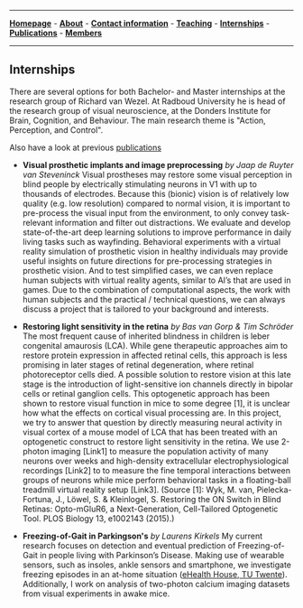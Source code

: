 

--------------------------------------
[**Homepage**](https://van-wezel.github.io/personalsite/) - [**About**](https://van-wezel.github.io/personalsite/about.html) - [**Contact information**](https://van-wezel.github.io/personalsite/contact.html) - [**Teaching**](https://van-wezel.github.io/personalsite/teaching.html) - [**Internships**](https://van-wezel.github.io/personalsite/internships.html) - [**Publications**](https://van-wezel.github.io/personalsite/publications.html) - [**Members**](https://van-wezel.github.io/personalsite/members.html) 

-------------------------------------------


## Internships

There are several options for both Bachelor- and Master internships at the research group of Richard van Wezel. At Radboud University he is head of the research group of visual neuroscience, at the Donders Institute for Brain, Cognition, and Behaviour. The main research theme is "Action, Perception, and Control".

Also have a look at previous [publications](https://van-wezel.github.io/personalsite/publications.html)


- **Visual prosthetic implants and image preprocessing** *by Jaap de Ruyter van Steveninck* Visual prostheses may restore some visual perception in blind people by electrically stimulating neurons in V1 with up to thousands of electrodes. Because this (bionic) vision is of relatively low quality (e.g. low resolution) compared to normal vision, it is important to pre-process the visual input from the environment, to only convey task-relevant information and filter out distractions. We evaluate and develop state-of-the-art deep learning solutions to improve performance in daily living tasks such as wayfinding. Behavioral experiments with a virtual reality simulation of prosthetic vision in healthy individuals may provide useful insights on future directions for pre-processing strategies in prosthetic vision. And to test simplified cases, we can even replace human subjects with virtual reality agents, similar to AI’s that are used in games. Due to the combination of computational aspects, the work with human subjects and the practical / technical questions, we can always discuss a project that is tailored to your background and interests.


- **Restoring light sensitivity in the retina** *by Bas van Gorp & Tim Schröder* The most frequent cause of inherited blindness in children is leber congenital amaurosis (LCA). While gene therapeutic approaches aim to restore protein expression in affected retinal cells, this approach is less promising in later stages of retinal degeneration, where retinal photoreceptor cells died. A possible solution to restore vision at this late stage is the introduction of light-sensitive ion channels directly in bipolar cells or retinal ganglion cells. This optogenetic approach has been shown to restore visual function in mice to some degree [1], it is unclear how what the effects on cortical visual processing are. In this project, we try to answer that question by directly measuring neural activity in visual cortex of a mouse model of LCA that has been treated with an optogenetic construct to restore light sensitivity in the retina. We use 2-photon imaging [Link1] to measure the population activity of many neurons over weeks and high-density extracellular electrophysiological recordings [Link2] to to measure the fine temporal interactions between groups of neurons while mice perform behavioral tasks in a floating-ball treadmill virtual reality setup [Link3]. (Source [1]: Wyk, M. van, Pielecka-Fortuna, J., Löwel, S. & Kleinlogel, S. Restoring the ON Switch in Blind Retinas: Opto-mGluR6, a Next-Generation, Cell-Tailored Optogenetic Tool. PLOS Biology 13, e1002143 (2015).)

- **Freezing-of-Gait in Parkingson's** *by Laurens Kirkels* My current research focuses on detection and eventual prediction of Freezing-of-Gait in people living with Parkinson’s Disease. Making use of wearable sensors, such as insoles, ankle sensors and smartphone, we investigate freezing episodes in an at-home situation ([eHealth House, TU Twente](https://www.utwente.nl/nl/techmed/faciliteiten/htwb-labs/ehealth-house/)). Additionally, I work on analysis of two-photon calcium imaging datasets from visual experiments in awake mice. 




